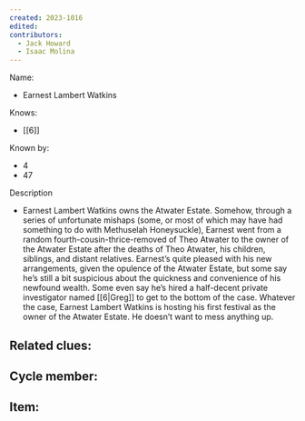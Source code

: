 ```yaml
---
created: 2023-1016
edited:
contributors:
  - Jack Howard
  - Isaac Molina
---
```


Name:
- Earnest Lambert Watkins

Knows:
- [[6]]

Known by:
- 4
- 47

Description
- Earnest Lambert Watkins owns the Atwater Estate. Somehow, through a series of unfortunate mishaps (some, or most of which may have had something to do with Methuselah Honeysuckle), Earnest went from a random fourth-cousin-thrice-removed of Theo Atwater to the owner of the Atwater Estate after the deaths of Theo Atwater, his children, siblings, and distant relatives. Earnest’s quite pleased with his new arrangements, given the opulence of the Atwater Estate, but some say he’s still a bit suspicious about the quickness and convenience of his newfound wealth. Some even say he’s hired a half-decent private investigator named [[6|Greg]] to get to the bottom of the case. Whatever the case, Earnest Lambert Watkins is hosting his first festival as the owner of the Atwater Estate. He doesn’t want to mess anything up.

Related clues:
- 
Cycle member:
- 
Item:
- 





